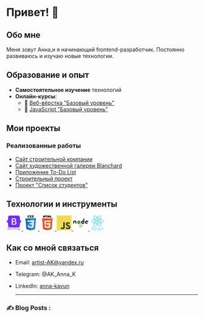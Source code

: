 # Привет! 👋

## Обо мне
Меня зовут Анна,и я начинающий frontend-разработчик. Постоянно развиваюсь и изучаю новые технологии.

## Образование и опыт

* **Самостоятельное изучение** технологий
* **Онлайн-курсы**:
  * 🌱 [Веб-вёрстка "Базовый уровень"](https://cdn.skillbox.pro/certgen/certificates/7/IU0uKhLGaFErUhyRPCunfTiTv1g701YG.png)
  * 🌱 [JavaScript "Базовый уровень"](https://cdn.skillbox.pro/certgen/certificates/7/s0GNG2R940QytJxvwOz5xUcAd35raoBq.png)

## Мои проекты
### Реализованные работы
* [Сайт строительной компании](https://artisrt.github.io/building/)
* [Сайт художественной галереи Blanchard](https://artisrt.github.io/Blanchard/)
* [Приложение To-Do List](https://artisrt.github.io/todo-app/)
* [Строительный проект](https://artisrt.github.io/Evklid/)
* [Проект "Список студентов"](https://artisrt.github.io/list-of-students/)

## Технологии и инструменты

<p align="left">
  <a href="https://getbootstrap.com">
    <img src="https://raw.githubusercontent.com/devicons/devicon/master/icons/bootstrap/bootstrap-plain-wordmark.svg" alt="bootstrap" width="40" height="40"/>
  </a>
  <a href="https://www.w3schools.com/css/">
    <img src="https://raw.githubusercontent.com/devicons/devicon/master/icons/css3/css3-original-wordmark.svg" alt="css3" width="40" height="40"/>
  </a>
  <a href="https://www.w3.org/html/">
    <img src="https://raw.githubusercontent.com/devicons/devicon/master/icons/html5/html5-original-wordmark.svg" alt="html5" width="40" height="40"/>
  </a>
  <a href="https://developer.mozilla.org/en-US/docs/Web/JavaScript">
    <img src="https://raw.githubusercontent.com/devicons/devicon/master/icons/javascript/javascript-original.svg" alt="javascript" width="40" height="40"/>
  </a>
  <a href="https://nodejs.org">
    <img src="https://raw.githubusercontent.com/devicons/devicon/master/icons/nodejs/nodejs-original-wordmark.svg" alt="nodejs" width="40" height="40"/>
  </a>
  <a href="https://reactjs.org/">
    <img src="https://raw.githubusercontent.com/devicons/devicon/master/icons/react/react-original-wordmark.svg" alt="react" width="40" height="40"/>
  </a>
</p>

## Как со мной связаться
* Email: artist-AK@yandex.ru
* Telegram: @AK_Anna_K
* LinkedIn: [anna-kavun](https://www.linkedin.com/in/anna-kavun-71b516235/)

  ---

### :writing_hand: Blog Posts :
<!-- BLOG-POST-LIST:START -->
<!-- BLOG-POST-LIST:END -->
